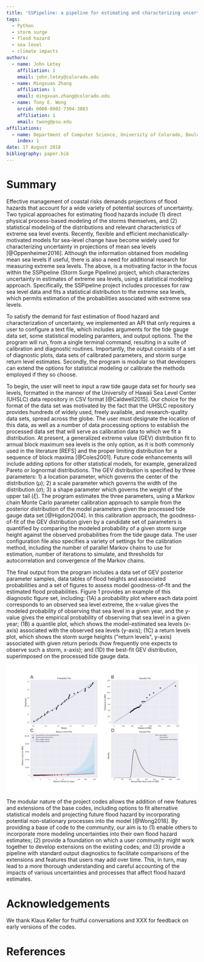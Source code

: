 ```yaml
---
title: 'SSPipeline: a pipeline for estimating and characterizing uncertainty in coastal storm surge levels'
tags:
  - Python
  - storm surge
  - flood hazard
  - sea level
  - climate impacts
authors:
  - name: John Letey
    affiliation: 1
    email: john.letey@colorado.edu
  - name: Mingxuan Zhang
    affiliation: 1
    email: mingxuan.zhang@colorado.edu
  - name: Tony E. Wong
    orcid: 0000-0002-7304-3883
    affiliation: 1
    email: twong@psu.edu
affiliations:
  - name: Department of Computer Science, University of Colorado, Boulder, CO, USA
    index: 1
date: 17 August 2018
bibliography: paper.bib
---
```


# Summary
Effective management of coastal risks demands projections of flood hazards that account for a wide variety of potential sources of uncertainty. Two typical approaches for estimating flood hazards include (1) direct physical process-based modeling of the storms themselves, and (2) statistical modeling of the distributions and relevant characteristics of extreme sea level events. Recently, flexible and efficient mechanistically-motivated models for sea-level change have become widely used for characterizing uncertainty in projections of mean sea levels [@Oppenheimer2016]. Although the information obtained from modeling mean sea levels if useful, there is also a need for additional research for measuring extreme sea levels. The above, is a motivating factor in the focus within the SSPipeline (Storm Surge Pipeline) project, which characterizes uncertainty in estimates of extreme sea levels, using a statistical modeling approach. Specifically, the SSPipeline project includes processes for raw sea level data and fits a statistical distribution to the extreme sea levels, which permits estimation of the probabilities associated with extreme sea levels.

To satisfy the demand for fast estimation of flood hazard and characterization of uncertainty, we implemented an API that only requires a user to configure a text file, which includes arguments for the tide gauge data set, some statistical modeling paramters, and output options. The the program will run, from a single terminal command, resulting in a suite of calibration and diagnostic routines. Importantly, the output consists of a set of diagnostic plots, data sets of calibrated parameters, and storm surge return level estimates. Secondly, the program is modular so that developers can extend the options for statistical modeling or calibrate the methods employed if they so choose.

To begin, the user will neet to input a raw tide gauge data set for hourly sea levels, formatted in the manner of the University of Hawaii Sea Level Center (UHSLC) data repository in CSV format [@Caldwell2015]. Our choice for the format of the data set was motivated by the fact that the UHSLC repository provides hundreds of widely used, freely available, and research-quality data sets, spread across the globe. The user must designate the location of this data, as well as a number of data processing options to establish the processed data set that will serve as calibration data to which we fit a distribution. At present, a generalized extreme value (GEV) distribution fit to annual block maximum sea levels is the only option, as it is both commonly used in the literature [REFS] and the proper limiting distribution for a sequence of block maxima [@Coles2001]. Future code enhancements will include adding options for other statistical models, for example, generalized Pareto or lognormal distributions. The GEV distribution is specified by three parameters: 1) a location parameter, which governs the center of the distribution ($\mu$); 2) a scale parameter which governs the width of the distribution ($\sigma$); 3) a shape parameter which governs the weight of the upper tail ($\xi$). The program estimates the three parameters, using a Markov chain Monte Carlo parameter calibration approach to sample from the posterior distribution of the model parameters given the processed tide gauge data set [@Higdon2004]. In this calibration approach, the goodness-of-fit of the GEV distribution given by a candidate set of parameters is quantified by comparing the modeled probability of a given storm surge height against the observed probabilities from the tide gauge data. The user configuration file also specifies a variety of settings for the calibration method, including the number of parallel Markov chains to use for estimation, number of iterations to simulate, and thresholds for autocorrelation and convergence of the Markov chains.

The final output from the program includes a data set of GEV posterior parameter samples, data tables of flood heights and associated probabilities and a set of figures to assess model goodness-of-fit and the estimated flood probabilities. Figure 1 provides an example of this diagnostic figure set, including: (1A) a probability plot where each data point corresponds to an observed sea level extreme, the x-value gives the modeled probability of observing that sea level in a given year, and the y-value gives the empirical probability of observing that sea level in a given year; (1B) a quantile plot, which shows the model-estimated sea levels (x-axis) associated with the observed sea levels (y-axis); (1C) a return levels plot, which shows the storm surge heights ("return levels", y-axis) associated with given return periods (how frequently one expects to observe such a storm, x-axis); and (1D) the best-fit GEV distribution, superimposed on the processed tide gauge data.

![Diagnostic output plots using tide gauge data from Grand Isle, Louisiana, USA.](figure1.png)

The modular nature of the project codes allows the addition of new features and extensions of the base codes, including options to fit alternative statistical models and projecting future flood hazard by incorporating potential non-stationary processes into the model [@Wong2018]. By providing a base of code to the community, our aim is to (1) enable others to incorporate more modeling uncertainties into their own flood hazard estimates; (2) provide a foundation on which a user community might work together to develop extensions on the existing codes; and (3) provide a pipeline with standard output diagnostics to facilitate comparisons of the extensions and features that users may add over time. This, in turn, may lead to a more thorough understanding and careful accounting of the impacts of various uncertainties and processes that affect flood hazard estimates.

# Acknowledgements
We thank Klaus Keller for fruitful conversations and XXX for feedback on early
versions of the codes.

# References
